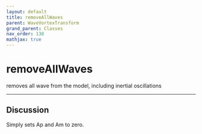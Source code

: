 ```yaml
---
layout: default
title: removeAllWaves
parent: WaveVortexTransform
grand_parent: Classes
nav_order: 138
mathjax: true
---
```


#  removeAllWaves

removes all wave from the model, including inertial oscillations


---

## Discussion

  Simply sets Ap and Am to zero.
  
